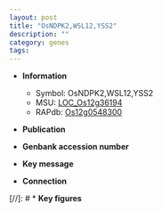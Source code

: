 ```yaml
---
layout: post
title: "OsNDPK2,WSL12,YSS2"
description: ""
category: genes
tags: 
---
```


* **Information**  
    + Symbol: OsNDPK2,WSL12,YSS2  
    + MSU: [LOC_Os12g36194](http://rice.uga.edu/cgi-bin/ORF_infopage.cgi?orf=LOC_Os12g36194)  
    + RAPdb: [Os12g0548300](http://rapdb.dna.affrc.go.jp/viewer/gbrowse_details/irgsp1?name=Os12g0548300)  

* **Publication**  

* **Genbank accession number**  

* **Key message**  

* **Connection**  

[//]: # * **Key figures**  


